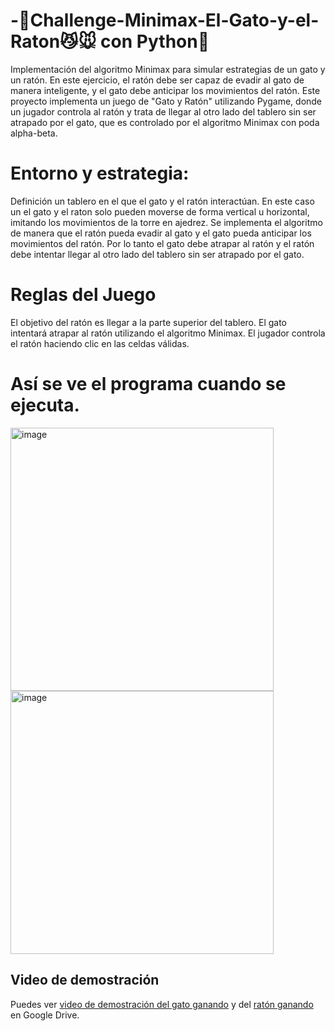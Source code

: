 # -🐧Challenge-Minimax-El-Gato-y-el-Raton😼🐭 con Python🐍
Implementación del algoritmo Minimax para simular estrategias de un gato y un ratón. En este ejercicio, el ratón debe ser capaz de evadir al gato de manera inteligente, y el gato debe anticipar los movimientos del ratón.
Este proyecto implementa un juego de "Gato y Ratón" utilizando Pygame, donde un jugador controla al ratón y trata de llegar al otro lado del tablero sin ser atrapado por el gato, que es controlado por el algoritmo Minimax con poda alpha-beta.

# Entorno y estrategia:
Definición un tablero en el que el gato y el ratón interactúan. En este caso un el gato y el raton solo pueden moverse de forma vertical u horizontal, imitando los movimientos de la torre en ajedrez. Se implementa el algoritmo de manera que el ratón pueda evadir al gato y el gato pueda anticipar los movimientos del ratón. Por lo tanto el gato debe atrapar al ratón y el ratón debe intentar llegar al otro lado del tablero sin ser atrapado por el gato.

# Reglas del Juego
El objetivo del ratón es llegar a la parte superior del tablero.
El gato intentará atrapar al ratón utilizando el algoritmo Minimax.
El jugador controla el ratón haciendo clic en las celdas válidas.

# Así se ve el programa cuando se ejecuta.
<img width="421" alt="image" src="https://github.com/nicolealb9001/Challenge-Minimax-El-Gato-y-el-Rat-n/assets/121056855/94cb8153-08c9-4b3c-98ff-93aa8b355381">
<img width="421" alt="image" src="https://github.com/nicolealb9001/Challenge-Minimax-El-Gato-y-el-Rat-n/assets/121056855/cf80af00-7c84-4f03-b0e3-d3e6ec1e5ab2">

## Video de demostración

Puedes ver [video de demostración del gato ganando](https://drive.google.com/file/d/1AKp2QFWTE8CaWR4967cxSB2mRuaMUUil/view?usp=sharing) y del 
 [ratón ganando](https://drive.google.com/file/d/1qpAMEvnnbgcqMddkOpmJOVo22ElZsHSd/view?usp=sharing) en Google Drive.

